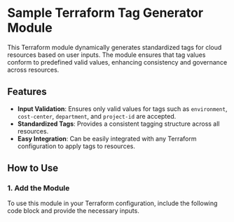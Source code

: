 # Sample Terraform Tag Generator Module

This Terraform module dynamically generates standardized tags for cloud resources based on user inputs. The module ensures that tag values conform to predefined valid values, enhancing consistency and governance across resources.

## Features

- **Input Validation**: Ensures only valid values for tags such as `environment`, `cost-center`, `department`, and `project-id` are accepted.
- **Standardized Tags**: Provides a consistent tagging structure across all resources.
- **Easy Integration**: Can be easily integrated with any Terraform configuration to apply tags to resources.

## How to Use

### 1. Add the Module

To use this module in your Terraform configuration, include the following code block and provide the necessary inputs.

<!-- BEGIN_TF_DOCS -->
<!-- END_TF_DOCS -->
